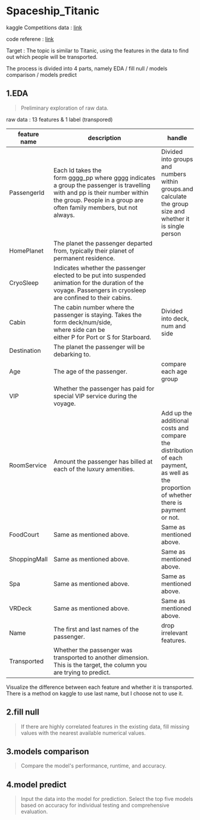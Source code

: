 # Spaceship_Titanic
kaggle Competitions data : [link](https://www.kaggle.com/competitions/spaceship-titanic)

code referene : [link](https://www.kaggle.com/code/computervisi/best-models-spaceship-titanic)

Target : The topic is similar to Titanic, using the features in the data to find out which people will be transported.

The process is divided into 4 parts, namely EDA / fill null / models comparison / models predict


## 1.EDA
>Preliminary exploration of raw data.

raw data : 13 features & 1 label (transpored)

|feature name|description|handle|
|------------|---------|-----------|
|PassengerId |Each Id takes the form gggg_pp where gggg indicates a group the passenger is travelling with and pp is their number within the group. People in a group are often family members, but not always.|Divided into groups and numbers within groups.and calculate the group size and whether it is single person|
|HomePlanet  |The planet the passenger departed from, typically their planet of permanent residence. |        |
|CryoSleep   |Indicates whether the passenger elected to be put into suspended animation for the duration of the voyage. Passengers in cryosleep are confined to their cabins.|        |
|Cabin       |The cabin number where the passenger is staying. Takes the form deck/num/side, where side can be either P for Port or S for Starboard.|Divided into deck, num and side|
|Destination |The planet the passenger will be debarking to.|        |
|Age         |The age of the passenger.|compare each age group|
|VIP         |Whether the passenger has paid for special VIP service during the voyage.|        |
|RoomService |Amount the passenger has billed at each of the luxury amenities.|Add up the additional costs and compare the distribution of each payment, as well as the proportion of whether there is payment or not.|
|FoodCourt   |Same as mentioned above.|Same as mentioned above.|
|ShoppingMall|Same as mentioned above.|Same as mentioned above.|
|Spa         |Same as mentioned above.|Same as mentioned above.|
|VRDeck      |Same as mentioned above.|Same as mentioned above.|
|Name        |The first and last names of the passenger.|drop irrelevant features.|
|Transported |Whether the passenger was transported to another dimension. This is the target, the column you are trying to predict.|        |

Visualize the difference between each feature and whether it is transported.
There is a method on kaggle to use last name, but I choose not to use it.

## 2.fill null 
>If there are highly correlated features in the existing data, fill missing values with the nearest available numerical values.

## 3.models comparison
>Compare the model's performance, runtime, and accuracy.

## 4.model predict
>Input the data into the model for prediction. Select the top five models based on accuracy for individual testing and comprehensive evaluation.
